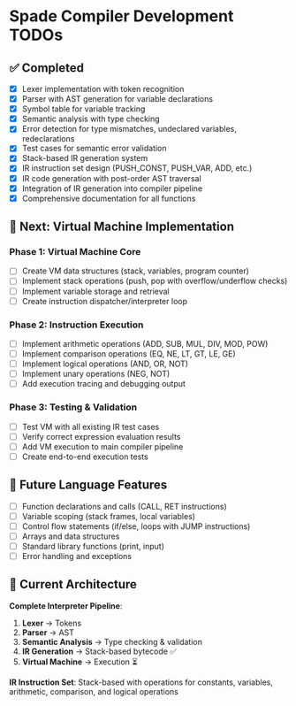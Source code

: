 # Spade Compiler Development TODOs

## ✅ Completed
- [x] Lexer implementation with token recognition
- [x] Parser with AST generation for variable declarations  
- [x] Symbol table for variable tracking
- [x] Semantic analysis with type checking
- [x] Error detection for type mismatches, undeclared variables, redeclarations
- [x] Test cases for semantic error validation
- [x] Stack-based IR generation system
- [x] IR instruction set design (PUSH_CONST, PUSH_VAR, ADD, etc.)
- [x] IR code generation with post-order AST traversal
- [x] Integration of IR generation into compiler pipeline
- [x] Comprehensive documentation for all functions

## 🔄 Next: Virtual Machine Implementation

### Phase 1: Virtual Machine Core
- [ ] Create VM data structures (stack, variables, program counter)
- [ ] Implement stack operations (push, pop with overflow/underflow checks)
- [ ] Implement variable storage and retrieval
- [ ] Create instruction dispatcher/interpreter loop

### Phase 2: Instruction Execution
- [ ] Implement arithmetic operations (ADD, SUB, MUL, DIV, MOD, POW)
- [ ] Implement comparison operations (EQ, NE, LT, GT, LE, GE)
- [ ] Implement logical operations (AND, OR, NOT)
- [ ] Implement unary operations (NEG, NOT)
- [ ] Add execution tracing and debugging output

### Phase 3: Testing & Validation
- [ ] Test VM with all existing IR test cases
- [ ] Verify correct expression evaluation results
- [ ] Add VM execution to main compiler pipeline
- [ ] Create end-to-end execution tests

## 🚀 Future Language Features
- [ ] Function declarations and calls (CALL, RET instructions)
- [ ] Variable scoping (stack frames, local variables)
- [ ] Control flow statements (if/else, loops with JUMP instructions)
- [ ] Arrays and data structures
- [ ] Standard library functions (print, input)
- [ ] Error handling and exceptions

## 📝 Current Architecture
**Complete Interpreter Pipeline**:
1. **Lexer** → Tokens
2. **Parser** → AST  
3. **Semantic Analysis** → Type checking & validation
4. **IR Generation** → Stack-based bytecode ✅
5. **Virtual Machine** → Execution ⏳

**IR Instruction Set**: Stack-based with operations for constants, variables, arithmetic, comparison, and logical operations
